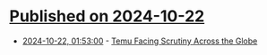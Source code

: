 # [Published on 2024-10-22](index.md)

* [2024-10-22, 01:53:00](https://soylentnews.org/article.pl?sid=24/10/20/2146222&from=rss) - [Temu Facing Scrutiny Across the Globe](https://soylentnews.org/article.pl?sid=24/10/20/2146222&from=rss)
